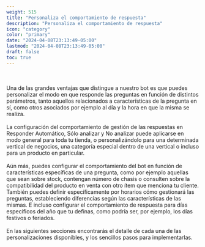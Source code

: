 ```yaml
---
weight: 515
title: "Personaliza el comportamiento de respuesta"
description: "Personaliza el comportamiento de respuesta"
icon: "category"
color: "primary"
date: "2024-04-08T23:13:49-05:00"
lastmod: "2024-04-08T23:13:49-05:00"
draft: false
toc: true
---
```

<br></br>
Una de las grandes ventajas que distingue a nuestro bot es que puedes personalizar el modo en que responde las preguntas en función de distintos parámetros, tanto aquellos relacionados a características de la pregunta en sí, como otros asociados por ejemplo al día y la hora en que la misma se realiza.<br></br>
La configuración del comportamiento de gestión de las respuestas en Responder Automático, Sólo analizar y No analizar puede aplicarse en modo general para toda tu tienda, o personalizándolo para una determinada vertical de negocios, una categoría especial dentro de una vertical o incluso para un producto en particular. 
<br></br>
Aún más, puedes configurar el comportamiento del bot en función de características específicas de una pregunta, como por ejemplo aquellas que sean sobre stock, contengan número de chasis o consulten sobre la compatibilidad del producto en venta con otro ítem que menciona tu cliente.
También puedes definir específicamente por horarios cómo gestionará las preguntas, estableciendo diferencias según las características de las mismas. E incluso configurar el comportamiento de respuesta para días específicos del año que tu definas, como podría ser, por ejemplo, los días festivos o feriados.
<br></br>
En las siguientes secciones encontrarás el detalle de cada una de las personalizaciones disponibles, y los sencillos pasos para implementarlas.

